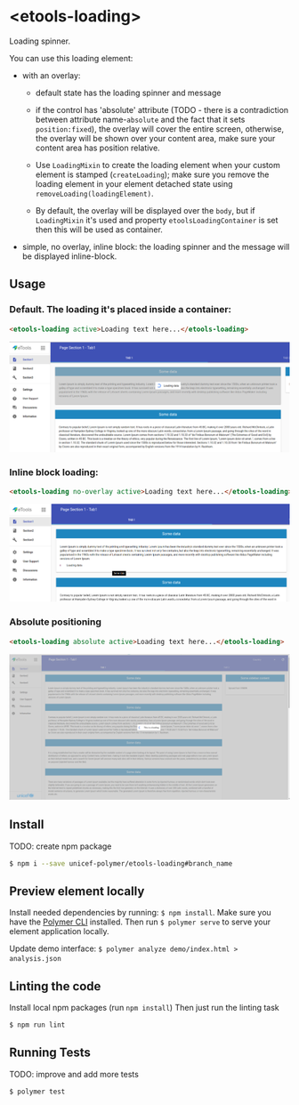 # \<etools-loading\>

Loading spinner.

You can use this loading element:
- with an overlay:
    - default state has the loading spinner and message

	- if the control has 'absolute' attribute (TODO - there is a contradiction between attribute name-`absolute` and the fact that it sets `position:fixed`), the overlay will cover the entire screen, otherwise, the overlay will be shown over your content area,
    make sure your content area has position relative.

    - Use `LoadingMixin` to create the loading element when your custom element is stamped (`createLoading`);
    make sure you remove the loading element in your element detached state using `removeLoading(loadingElement)`.

	- By default, the overlay will be displayed over the `body`, but if `LoadingMixin` it's used and property `etoolsLoadingContainer` is set
	then this will be used as container.

- simple, no overlay, inline block: the loading spinner and the message will be displayed inline-block.

## Usage

### Default. The loading it's placed inside a container:
```html
<etools-loading active>Loading text here...</etools-loading>
```
![Loading inside a container](img/etools-loading-contained.png)

### Inline block loading:
```html
<etools-loading no-overlay active>Loading text here...</etools-loading>
```
![Loading inside a container](img/etools-loading-inline-block-position.png)

### Absolute positioning
```html
<etools-loading absolute active>Loading text here...</etools-loading>
```
![Loading inside a container](img/etools-loading-absolute-position.png)

## Install
TODO: create npm package
```bash
$ npm i --save unicef-polymer/etools-loading#branch_name
```

## Preview element locally
Install needed dependencies by running: `$ npm install`.
Make sure you have the [Polymer CLI](https://www.npmjs.com/package/polymer-cli) installed. Then run `$ polymer serve` to serve your element application locally.


Update demo interface: `$ polymer analyze demo/index.html > analysis.json`

## Linting the code

Install local npm packages (run `npm install`)
Then just run the linting task

```bash
$ npm run lint
```

## Running Tests
TODO: improve and add more tests
```
$ polymer test
```
